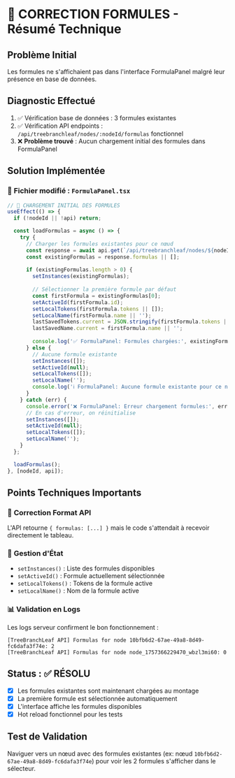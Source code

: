 # 🎯 CORRECTION FORMULES - Résumé Technique

## **Problème Initial**
Les formules ne s'affichaient pas dans l'interface FormulaPanel malgré leur présence en base de données.

## **Diagnostic Effectué**
1. ✅ Vérification base de données : 3 formules existantes
2. ✅ Vérification API endpoints : `/api/treebranchleaf/nodes/:nodeId/formulas` fonctionnel
3. ❌ **Problème trouvé** : Aucun chargement initial des formules dans FormulaPanel

## **Solution Implémentée**

### 📁 **Fichier modifié :** `FormulaPanel.tsx`
```typescript
// 🔄 CHARGEMENT INITIAL DES FORMULES
useEffect(() => {
  if (!nodeId || !api) return;

  const loadFormulas = async () => {
    try {
      // Charger les formules existantes pour ce nœud
      const response = await api.get(`/api/treebranchleaf/nodes/${nodeId}/formulas`) as { formulas: FormulaInstance[] };
      const existingFormulas = response.formulas || [];
      
      if (existingFormulas.length > 0) {
        setInstances(existingFormulas);
        
        // Sélectionner la première formule par défaut
        const firstFormula = existingFormulas[0];
        setActiveId(firstFormula.id);
        setLocalTokens(firstFormula.tokens || []);
        setLocalName(firstFormula.name || '');
        lastSavedTokens.current = JSON.stringify(firstFormula.tokens || []);
        lastSavedName.current = firstFormula.name || '';
        
        console.log('✅ FormulaPanel: Formules chargées:', existingFormulas.length, existingFormulas);
      } else {
        // Aucune formule existante
        setInstances([]);
        setActiveId(null);
        setLocalTokens([]);
        setLocalName('');
        console.log('ℹ️ FormulaPanel: Aucune formule existante pour ce nœud');
      }
    } catch (err) {
      console.error('❌ FormulaPanel: Erreur chargement formules:', err);
      // En cas d'erreur, on réinitialise
      setInstances([]);
      setActiveId(null);
      setLocalTokens([]);
      setLocalName('');
    }
  };

  loadFormulas();
}, [nodeId, api]);
```

## **Points Techniques Importants**

### 🔧 **Correction Format API**
L'API retourne `{ formulas: [...] }` mais le code s'attendait à recevoir directement le tableau.

### 🔄 **Gestion d'État**
- `setInstances()` : Liste des formules disponibles
- `setActiveId()` : Formule actuellement sélectionnée  
- `setLocalTokens()` : Tokens de la formule active
- `setLocalName()` : Nom de la formule active

### 📊 **Validation en Logs**
Les logs serveur confirment le bon fonctionnement :
```
[TreeBranchLeaf API] Formulas for node 10bfb6d2-67ae-49a8-8d49-fc6dafa3f74e: 2
[TreeBranchLeaf API] Formulas for node node_1757366229470_wbzl3mi60: 0
```

## **Status :** ✅ RÉSOLU
- [x] Les formules existantes sont maintenant chargées au montage
- [x] La première formule est sélectionnée automatiquement
- [x] L'interface affiche les formules disponibles
- [x] Hot reload fonctionnel pour les tests

## **Test de Validation**
Naviguer vers un nœud avec des formules existantes (ex: nœud `10bfb6d2-67ae-49a8-8d49-fc6dafa3f74e`) pour voir les 2 formules s'afficher dans le sélecteur.
